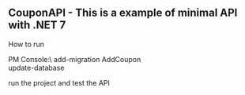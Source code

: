 ## CouponAPI - This is a example of minimal API with .NET 7

How to run

PM Console:\ 
add-migration AddCoupon\
update-database

run the project and test the API
